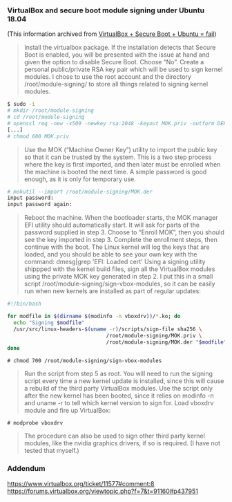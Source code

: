 ### VirtualBox and secure boot module signing under Ubuntu 18.04
(This information archived from [VirtualBox + Secure Boot + Ubuntu = fail](https://stegard.net/2016/10/virtualbox-secure-boot-ubuntu-fail/))

> Install the virtualbox package. If the installation detects that Secure Boot is enabled, you will be presented with the issue at hand and given the option to disable Secure Boot. Choose “No”.
> Create a personal public/private RSA key pair which will be used to sign kernel modules. I chose to use the root account and the directory /root/module-signing/ to store all things related to signing kernel modules.

```bash
$ sudo -i
# mkdir /root/module-signing
# cd /root/module-signing
# openssl req -new -x509 -newkey rsa:2048 -keyout MOK.priv -outform DER -out MOK.der -nodes -days 36500 -subj "/CN=YOUR_NAME/"
[...]
# chmod 600 MOK.priv
```

> Use the MOK (“Machine Owner Key”) utility to import the public key so that it can be trusted by the system. This is a two step process where the key is first imported, and then later must be enrolled when the machine is booted the next time. A simple password is good enough, as it is only for temporary use.
```bash
# mokutil --import /root/module-signing/MOK.der
input password:
input password again:
```

> Reboot the machine. When the bootloader starts, the MOK manager EFI utility should automatically start. It will ask for parts of the password supplied in step 3. Choose to “Enroll MOK”, then you should see the key imported in step 3. Complete the enrollment steps, then continue with the boot. The Linux kernel will log the keys that are loaded, and you should be able to see your own key with the command: dmesg|grep 'EFI: Loaded cert'
> Using a signing utility shippped with the kernel build files, sign all the VirtualBox modules using the private MOK key generated in step 2. I put this in a small script /root/module-signing/sign-vbox-modules, so it can be easily run when new kernels are installed as part of regular updates:

```bash
#!/bin/bash

for modfile in $(dirname $(modinfo -n vboxdrv))/*.ko; do
  echo "Signing $modfile"
  /usr/src/linux-headers-$(uname -r)/scripts/sign-file sha256 \
                                /root/module-signing/MOK.priv \
                                /root/module-signing/MOK.der "$modfile"
done
```

```
# chmod 700 /root/module-signing/sign-vbox-modules
```

> Run the script from step 5 as root. You will need to run the signing script every time a new kernel update is installed, since this will cause a rebuild of the third party VirtualBox modules. Use the script only after the new kernel has been booted, since it relies on modinfo -n and uname -r to tell which kernel version to sign for.
> Load vboxdrv module and fire up VirtualBox:

```
# modprobe vboxdrv
```

> The procedure can also be used to sign other third party kernel modules, like the nvidia graphics drivers, if so is required. (I have not tested that myself.)

### Addendum

https://www.virtualbox.org/ticket/11577#comment:8
https://forums.virtualbox.org/viewtopic.php?f=7&t=91160#p437951
